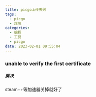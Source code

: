 ```yaml
---
title: picgo上传失败
tags:
  - picgo
  - 踩坑
categories:
  - 编程
  - 工具
  - picgo
date: 2023-02-01 09:55:04
---
```


### unable to verify the first certificate

##### 解决

steam++等加速器关掉就好了

